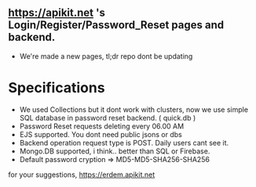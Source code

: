 ## https://apikit.net 's Login/Register/Password_Reset pages and backend.

- We're made a new pages, tl;dr repo dont be updating

# Specifications
- We used Collections but it dont work with clusters, now we use simple SQL database in password reset backend. ( quick.db )
- Password Reset requests deleting every 06.00 AM
- EJS supported. You dont need public jsons or dbs
- Backend operation request type is POST. Daily users cant see it.
- Mongo.DB supported, i think.. better than SQL or Firebase.
- Default password cryption => MD5-MD5-SHA256-SHA256

for your suggestions, https://erdem.apikit.net
